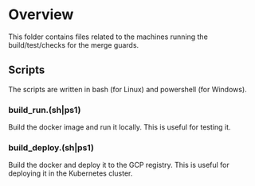# Overview
This folder contains files related to the machines running the build/test/checks for the merge guards.

## Scripts
The scripts are written in bash (for Linux) and powershell (for Windows).

### build_run.(sh|ps1)
Build the docker image and run it locally. This is useful for testing it.

### build_deploy.(sh|ps1)
Build the docker and deploy it to the GCP registry. This is useful for deploying it in the Kubernetes cluster.